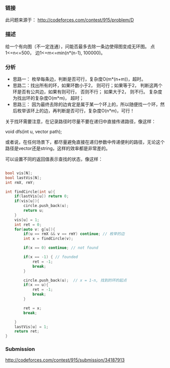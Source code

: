 
### 链接

此问题来源于： http://codeforces.com/contest/915/problem/D

### 描述

给一个有向图（不一定连通），问能否最多去除一条边使得图变成无环图。 点1<=n<=500， 边1<=m<=min(n*(n-1), 100000)。

### 分析

* 思路一： 枚举每条边，判断是否可行，复杂度O(m*(n+m))，超时。
* 思路二：找出所有的环，如果环数小于2， 则可行；如果等于2， 判断这两个环是否有公共边，如果有则可行， 否则不行； 如果大于2， 则不行。
复杂度为找出环的复杂度O(m*m)， 超时；
* 思路三： 因为最终去除的边肯定是属于某一个环上的，所以随便找一个环，然后枚举该环上的边，再判断是否可行，复杂度O(n*m)，可行！

关于找环需要注意，在记录路径时尽量不要在递归中直接传递路径，像这样：

void dfs(int u, vector<int> path);

或者说，在任何场景下，都尽量避免直接在递归参数中传递便利的路径，无论这个路径是vector<int>还是string，这样的效率都是非常差的。

可以设置不同的返回值表示查找的状态，像这样：

``` c++

bool vis[N];
bool lastVis[N];
int rmX, rmY;

int findCircle(int u){
    if(lastVis[u]) return 0;
    if(vis[u]){
        circle.push_back(u);
        return u;
    }
    vis[u] = 1;
    int ret = 0;
    for(auto v: g[u]){
        if(u == rmX && v == rmY) continue; // 枚举的边
        int x = findCircle(v);

        if(x == 0) continue; // not found

        if(x == -1) { // founded
            ret = -1;
            break;
        }

        circle.push_back(u);  // x = 1-n, 找到的环的起点
        if(x == u){
            ret = -1;
            break;
        }

        ret = x;
        break;

    }
    lastVis[u] = 1;
    return ret;
}
```


### Submission

http://codeforces.com/contest/915/submission/34187913

